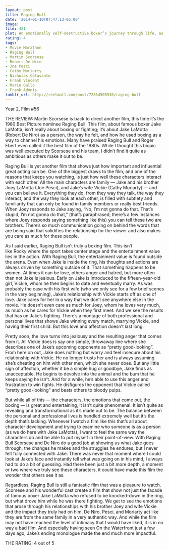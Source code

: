 ```yaml
---
layout: post
title: Raging Bull
date: '2014-01-10T07:47:13-05:00'
image: 
film: 421
plot: An emotionally self-destructive boxer’s journey through life, as the violence and temper that leads him to the top in the ring, destroys his life outside it.
rating: 4
tags:
- Movie Marathon
- Raging Bull
- Martin Scorsese
- Robert De Niro
- Joe Pesci
- Cathy Moriarty
- Nicholas Colasanto
- Frank Vincent
- Mario Gallo
- Frank Adonis
tumblr_url: http://reelmatt.com/post/72864500530/raging-bull
---
```


Year 2, Film #56

THE REVIEW: Martin Scorsese is back to direct another film, this time it’s the 1980 Best Picture nominee Raging Bull. This film, about famous boxer Jake LaMotta, isn’t really about boxing or fighting; it’s about Jake LaMotta (Robert De Niro) as a person, the way he felt, and how he used boxing as a way to channel his emotions. Many have praised Raging Bull and Roger Ebert even called it the best film of the 1980s. While I thought this biopic was well executed by Scorsese and his team, I didn’t find it quite as ambitious as others make it out to be.

Raging Bull is yet another film that shows just how important and influential great acting can be. One of the biggest draws to the film, and one of the reasons that keeps you watching, is just how well these characters interact with each other. All the main characters are family — Jake and his brother Joey LaMotta (Joe Pesci), and Jake’s wife Vickie (Cathy Moriarty) — and you can believe it. Everything they do, from they way they talk, the way they interact, and the way they look at each other, is filled with subtlety and familiarity that can only be found in family members or really best friends. When Joey responds to Jake saying, “No, I’m not gonna do that. That’s stupid, I’m not gonna do that,” (that’s paraphrased, there’s a few instances where Joey responds saying something like this) you can tell these two are brothers. There’s so much communication going on behind the words that are being said that solidifies the relationship for the viewer and also makes you care as much for these people.

As I said earlier, Raging Bull isn’t truly a boxing film. This isn’t like Rocky where the sport takes center stage and the entertainment value lies in the action. With Raging Bull, the entertainment value is found outside the arena. Even when Jake is inside the ring, his thoughts and actions are always driven by something outside of it. That something happens to be women. At times it can be love, others anger and hatred, but more often than not Jake is jealous. Early on Jake is introduced to the fifteen-year-old girl, Vickie, whom he then begins to date and eventually marry. As was probably the case with his first wife (who we only see for a few brief scenes in the very beginning), Jake’s relationship with Vickie starts off as one of love. Jake cares for her in a way that we don’t see anywhere else in the movie. He doesn’t even care as much for Joey, whom he loves very much, as much as he cares for Vickie when they first meet. And we see the results that has on Jake’s fighting. There’s a montage of both professional and personal lives that shows Jake winning every match, marrying Vickie, and having their first child. But this love and affection doesn’t last long.

Pretty soon, the love turns into jealousy and the resulting anger that comes from it. All Vickie does is say one simple, throwaway line where she describes one of Jake’s upcoming opponents as “pretty good-looking”. From here on out, Jake does nothing but worry and feel insecure about his relationship with Vickie. He no longer trusts her and is always assuming she’s cheating on him with other men, which she never does. But any little sign of affection, whether it be a simple hug or goodbye, Jake finds as unacceptable. He begins to devolve into the animal and the bum that he keeps saying he isn’t. And for a while, he’s able to use this anger and frustration to win fights. He disfigures the opponent that Vickie called “pretty good-looking” and beats others to bloody pulps.

But while all of this — the characters, the emotions that come out, the boxing — is great and entertaining, it isn’t quite phenomenal. It isn’t quite as revealing and transformational as it’s made out to be. The balance between the personal and professional lives is handled extremely well but it’s the depth that’s lacking. Whenever I watch a film like this that’s all about character development and trying to examine who someone is as a person (as we do here with Jake LaMotta), I want to feel the same way the characters do and be able to put myself in their point-of-view. With Raging Bull Scorsese and De Niro do a good job at showing us what Jake goes through, the changes he makes and the struggles he endures, but I never felt fully connected with Jake. There was never that moment where I could look at Jake’s face and instantly tell what was going on in his mind, I always had to do a bit of guessing. Had there been just a bit more depth, a moment or two where we truly see these characters, it could have made this film the wonder that others see it as.

Regardless, Raging Bull is still a fantastic film that was a pleasure to watch. Scorsese and his wonderful cast create a film that show not just the facade of famous boxer Jake LaMotta who refused to be knocked-down in the ring, but what drove him while he was there fighting. We get to see the emotions that arose through his relationships with his brother Joey and wife Vickie and the impact they truly had on him. De Niro, Pesci, and Moriarty act like they are from the same family in a very authentic way. And while the film may not have reached the level of intimacy that I would have liked, it is in no way a bad film. And especially having seen On the Waterfront just a few days ago, Jake’s ending monologue made the end much more impactful.

THE RATING: 4 out of 5
